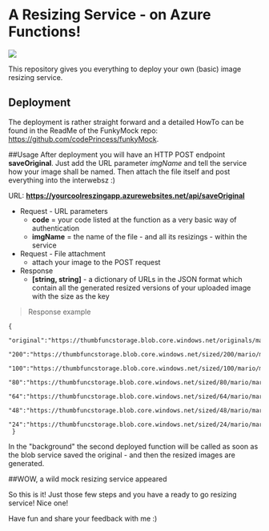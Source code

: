 # A Resizing Service - on Azure Functions!

<a href="https://azuredeploy.net/" target="_blank">
    <img src="http://azuredeploy.net/deploybutton.png"/>
</a>

This repository gives you everything to deploy your own (basic) image resizing service. 

## Deployment
The deployment is rather straight forward and a detailed HowTo can be found in the ReadMe of the FunkyMock repo: https://github.com/codePrincess/funkyMock.

##Usage
After deployment you will have an HTTP POST endpoint **saveOriginal**. Just add the URL parameter *imgName* and tell the service how your image shall be named. Then attach the file itself and post everything into the interwebsz :)

URL: **https://yourcoolreszingapp.azurewebsites.net/api/saveOriginal**

- Request - URL parameters
  - **code** = your code listed at the function as a very basic way of authentication
  - **imgName** = the name of the file - and all its resizings - within the service
- Request - File attachment
  - attach your image to the POST request
- Response
  - **[string, string]** - a dictionary of URLs in the JSON format which contain all the generated resized versions of your uploaded image with the size as the key

> Response example
~~~~
{
 "original":"https://thumbfuncstorage.blob.core.windows.net/originals/mario/mario.jpeg",
 "200":"https://thumbfuncstorage.blob.core.windows.net/sized/200/mario/mario.jpeg",
 "100":"https://thumbfuncstorage.blob.core.windows.net/sized/100/mario/mario.jpeg",
 "80":"https://thumbfuncstorage.blob.core.windows.net/sized/80/mario/mario.jpeg",
 "64":"https://thumbfuncstorage.blob.core.windows.net/sized/64/mario/mario.jpeg",
 "48":"https://thumbfuncstorage.blob.core.windows.net/sized/48/mario/mario.jpeg",
 "24":"https://thumbfuncstorage.blob.core.windows.net/sized/24/mario/mario.jpeg"
 }
~~~~

In the "background" the second deployed function will be called as soon as the blob service saved the original - and then  the resized images are generated. 

##WOW, a wild mock resizing service appeared

So this is it! Just those few steps and you have a ready to go resizing service!
Nice one!

Have fun and share your feedback with me :)
  


